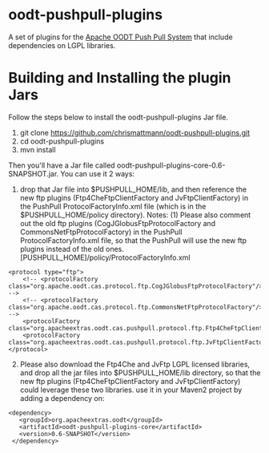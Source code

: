 # oodt-pushpull-plugins

A set of plugins for the [Apache OODT Push Pull System](http://svn.apache.org/repos/asf/oodt/trunk/pushpull) that include dependencies on LGPL libraries.

# Building and Installing the plugin Jars

Follow the steps below to install the oodt-pushpull-plugins Jar file.
1. git clone https://github.com/chrismattmann/oodt-pushpull-plugins.git
2. cd oodt-pushpull-plugins
3. mvn install

Then you'll have a Jar file called oodt-pushpull-plugins-core-0.6-SNAPSHOT.jar. You can use it 2 ways:

1. drop that Jar file into $PUSHPULL_HOME/lib, and then reference the new ftp plugins (Ftp4CheFtpClientFactory and JvFtpClientFactory) in the PushPull ProtocolFactoryInfo.xml file (which is in the $PUSHPULL_HOME/policy directory). 
Notes: (1) Please also comment out the old ftp plugins (CogJGlobusFtpProtocolFactory and CommonsNetFtpProtocolFactory) in the PushPull ProtocolFactoryInfo.xml file, so that the PushPull will use the new ftp plugins instead of the old ones.
[PUSHPULL_HOME]/policy/ProtocolFactoryInfo.xml
```
<protocol type="ftp">
    <!-- <protocolFactory class="org.apache.oodt.cas.protocol.ftp.CogJGlobusFtpProtocolFactory"/> -->
    <!-- <protocolFactory class="org.apache.oodt.cas.protocol.ftp.CommonsNetFtpProtocolFactory"/> -->
    <protocolFactory class="org.apacheextras.oodt.cas.pushpull.protocol.ftp.Ftp4CheFtpClientFactory"/>
    <protocolFactory class="org.apacheextras.oodt.cas.pushpull.protocol.ftp.JvFtpClientFactory"/>
</protocol>
```
2. Please also download the Ftp4Che and JvFtp LGPL licensed libraries, and drop all the jar files into $PUSHPULL_HOME/lib directory, so that the new ftp plugins (Ftp4CheFtpClientFactory and JvFtpClientFactory) could leverage these two libraries. 
use it in your Maven2 project by adding a dependency on:
```
<dependency>
   <groupId>org.apacheextras.oodt</groupId>
   <artifactId>oodt-pushpull-plugins-core</artifactId>
   <version>0.6-SNAPSHOT</version>
 </dependency>
 ```
